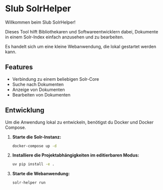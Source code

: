 # Slub SolrHelper

Willkommen beim Slub SolrHelper!

Dieses Tool hilft Bibliothekaren und Softwareentwicklern dabei, Dokumente in einem Solr-Index einfach anzusehen und zu bearbeiten.

Es handelt sich um eine kleine Webanwendung, die lokal gestartet werden kann.

## Features

- Verbindung zu einem beliebigen Solr-Core
- Suche nach Dokumenten
- Anzeige von Dokumenten
- Bearbeiten von Dokumenten

## Entwicklung

Um die Anwendung lokal zu entwickeln, benötigst du Docker und Docker Compose.

1.  **Starte die Solr-Instanz:**
    ```bash
    docker-compose up -d
    ```
2.  **Installiere die Projektabhängigkeiten im editierbaren Modus:**
    ```bash
    uv pip install -e .
    ```
3.  **Starte die Webanwendung:**
    ```bash
    solr-helper run
    ```
